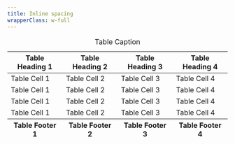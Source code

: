 ```yaml
---
title: Inline spacing
wrapperClass: w-full
---
```


<table class="vv-table vv-table--inline-spacing">
     <caption>
          Table Caption
     </caption>
     <thead>
          <tr>
               <th>Table Heading 1</th>
               <th>Table Heading 2</th>
               <th>Table Heading 3</th>
               <th>Table Heading 4</th>
          </tr>
     </thead>
     <tfoot>
          <tr>
               <th>Table Footer 1</th>
               <th>Table Footer 2</th>
               <th>Table Footer 3</th>
               <th>Table Footer 4</th>
          </tr>
     </tfoot>
     <tbody>
          <tr>
               <td>Table Cell 1</td>
               <td>Table Cell 2</td>
               <td>Table Cell 3</td>
               <td>Table Cell 4</td>
          </tr>
          <tr>
               <td>Table Cell 1</td>
               <td>Table Cell 2</td>
               <td>Table Cell 3</td>
               <td>Table Cell 4</td>
          </tr>
          <tr>
               <td>Table Cell 1</td>
               <td>Table Cell 2</td>
               <td>Table Cell 3</td>
               <td>Table Cell 4</td>
          </tr>
          <tr>
               <td>Table Cell 1</td>
               <td>Table Cell 2</td>
               <td>Table Cell 3</td>
               <td>Table Cell 4</td>
          </tr>
     </tbody>
</table>
